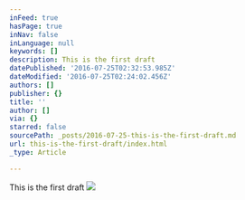 ```yaml
---
inFeed: true
hasPage: true
inNav: false
inLanguage: null
keywords: []
description: This is the first draft
datePublished: '2016-07-25T02:32:53.985Z'
dateModified: '2016-07-25T02:24:02.456Z'
authors: []
publisher: {}
title: ''
author: []
via: {}
starred: false
sourcePath: _posts/2016-07-25-this-is-the-first-draft.md
url: this-is-the-first-draft/index.html
_type: Article

---
```

This is the first draft
![](https://the-grid-user-content.s3-us-west-2.amazonaws.com/ea0b00d2-27fc-4917-b6a3-6c37e9b550dd.png)